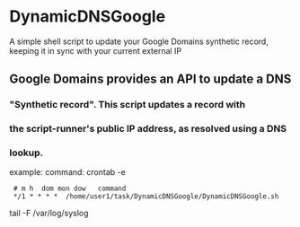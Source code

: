 # DynamicDNSGoogle
A simple shell script to update your Google Domains synthetic record, keeping it in sync with your current external IP


## Google Domains provides an API to update a DNS
### "Synthetic record". This script updates a record with
### the script-runner's public IP address, as resolved using a DNS
### lookup.

example:
 command:
      crontab -e

     # m h  dom mon dow   command
     */1 * * * *  /home/user1/task/DynamicDNSGoogle/DynamicDNSGoogle.sh

   tail -F /var/log/syslog 
